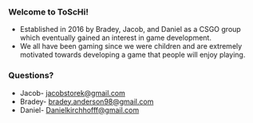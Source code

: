 ### Welcome to ToScHi! ###
* Established in 2016 by Bradey, Jacob, and Daniel as a CSGO group which eventually gained an interest in game development.
* We all have been gaming since we were children and are extremely motivated towards developing a game that people will enjoy playing.


### Questions? ###
 * Jacob- jacobstorek@gmail.com
 * Bradey- bradey.anderson98@gmail.com
 * Daniel- Danielkirchhofff@gmail.com
 
